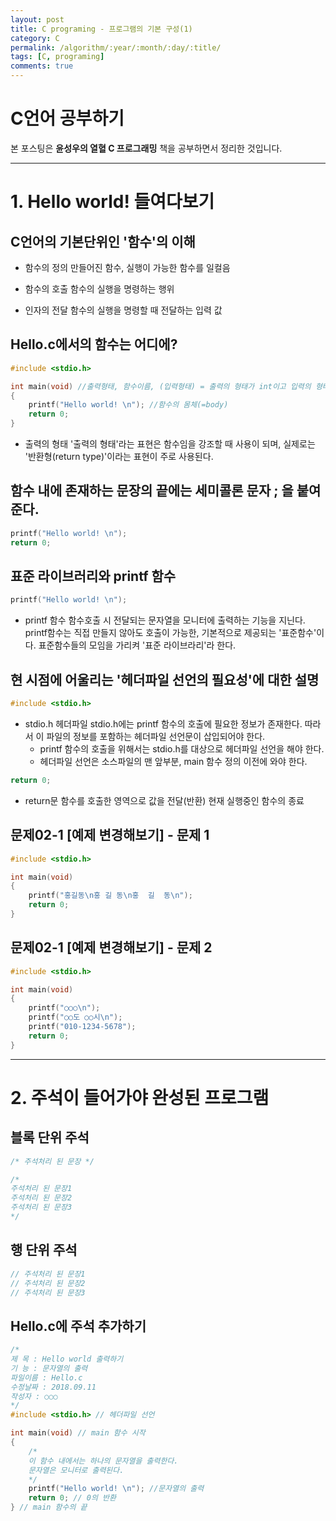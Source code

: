 ```yaml
---
layout: post
title: C programing - 프로그램의 기본 구성(1)
category: C
permalink: /algorithm/:year/:month/:day/:title/
tags: [C, programing]
comments: true
---
```

# C언어 공부하기
본 포스팅은 **윤성우의 열혈 C 프로그래밍** 책을 공부하면서 정리한 것입니다.

***

# 1. Hello world! 들여다보기
## C언어의 기본단위인 '함수'의 이해
- 함수의 정의
	만들어진 함수, 실행이 가능한 함수를 일컬음

- 함수의 호출
	함수의 실행을 명령하는 행위

- 인자의 전달
	함수의 실행을 명령할 때 전달하는 입력 값

## Hello.c에서의 함수는 어디에?
```c
#include <stdio.h>

int main(void) //출력형태, 함수이름, (입력형태) = 출력의 형태가 int이고 입력의 형태가 void인 main이라는 이름의 함수
{
	printf("Hello world! \n"); //함수의 몸체(=body)
	return 0;
}
```
- 출력의 형태
	'출력의 형태'라는 표현은 함수임을 강조할 때 사용이 되며,
	실제로는 '반환형(return type)'이라는 표현이 주로 사용된다.

## 함수 내에 존재하는 문장의 끝에는 세미콜론 문자 ; 을 붙여준다.
```c
printf("Hello world! \n");
return 0;
```

## 표준 라이브러리와 printf 함수
```c
printf("Hello world! \n");
```
- printf 함수
	함수호출 시 전달되는 문자열을 모니터에 출력하는 기능을 지닌다.
	printf함수는 직접 만들지 않아도 호출이 가능한, 기본적으로 제공되는 '표준함수'이다.
	표준함수들의 모임을 가리켜 '표준 라이브라리'라 한다.

## 현 시점에 어울리는 '헤더파일 선언의 필요성'에 대한 설명
```c
#include <stdio.h>
```
- stdio.h
	헤더파일 stdio.h에는 printf 함수의 호출에 필요한 정보가 존재한다.
	따라서 이 파일의 정보를 포함하는 헤더파일 선언문이 삽입되어야 한다.
	- printf 함수의 호출을 위해서는 stdio.h를 대상으로 헤더파일 선언을 해야 한다.
	- 헤더파일 선언은 소스파일의 맨 앞부분, main 함수 정의 이전에 와야 한다.

```c
return 0;
```
- return문
	함수를 호출한 영역으로 값을 전달(반환)
	현재 실행중인 함수의 종료

## 문제02-1 [예제 변경해보기] - 문제 1
```c
#include <stdio.h>

int main(void)
{
	printf("홍길동\n홍 길 동\n홍  길  동\n");
	return 0;
}
```

## 문제02-1 [예제 변경해보기] - 문제 2
```c
#include <stdio.h>

int main(void)
{
	printf("○○○\n");
	printf("○○도 ○○시\n");
	printf("010-1234-5678");
	return 0;
}
```

***

# 2. 주석이 들어가야 완성된 프로그램
## 블록 단위 주석
```c
/* 주석처리 된 문장 */
```
```c
/*
주석처리 된 문장1
주석처리 된 문장2
주석처리 된 문장3
*/
```

## 행 단위 주석
```c
// 주석처리 된 문장1
// 주석처리 된 문장2
// 주석처리 된 문장3
```

## Hello.c에 주석 추가하기
```c
/*
제 목 : Hello world 출력하기
기 능 : 문자열의 출력
파일이름 : Hello.c
수정날짜 : 2018.09.11
작성자 : ○○○
*/
#include <stdio.h> // 헤더파일 선언

int main(void) // main 함수 시작
{
	/*
	이 함수 내에서는 하나의 문자열을 출력한다.
	문자열은 모니터로 출력된다.
	*/
	printf("Hello world! \n"); //문자열의 출력
	return 0; // 0의 반환
} // main 함수의 끝
```
